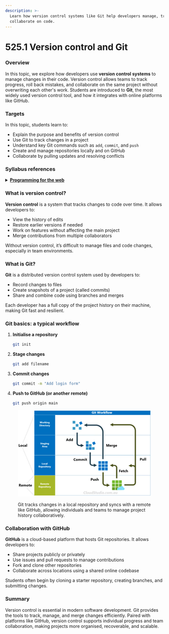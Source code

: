 ```yaml
---
description: >-
  Learn how version control systems like Git help developers manage, track, and
  collaborate on code.
---
```


# 525.1 Version control and Git

### Overview

In this topic, we explore how developers use **version control systems** to manage changes in their code. Version control allows teams to track progress, roll back mistakes, and collaborate on the same project without overwriting each other's work. Students are introduced to **Git**, the most widely used version control tool, and how it integrates with online platforms like GitHub.

### Targets

In this topic, students learn to:

* Explain the purpose and benefits of version control
* Use Git to track changes in a project
* Understand key Git commands such as `add`, `commit`, and `push`
* Create and manage repositories locally and on GitHub
* Collaborate by pulling updates and resolving conflicts

### Syllabus references

<details>

<summary><a href="https://curriculum.nsw.edu.au/learning-areas/tas/software-engineering-11-12-2022/content/year-12/fa6aab137e"><strong>Programming for the web</strong></a></summary>

**Designing web applications**

* Investigate the reasons for version control and apply it when developing web application

</details>

### What is version control?

**Version control** is a system that tracks changes to code over time. It allows developers to:

* View the history of edits
* Restore earlier versions if needed
* Work on features without affecting the main project
* Merge contributions from multiple collaborators

Without version control, it’s difficult to manage files and code changes, especially in team environments.

### What is Git?

**Git** is a distributed version control system used by developers to:

* Record changes to files
* Create snapshots of a project (called commits)
* Share and combine code using branches and merges

Each developer has a full copy of the project history on their machine, making Git fast and resilient.

### Git basics: a typical workflow

1.  **Initialise a repository**

    ```bash
    git init
    ```
2.  **Stage changes**

    ```bash
    git add filename
    ```
3.  **Commit changes**

    ```bash
    git commit -m "Add login form"
    ```
4.  **Push to GitHub (or another remote)**

    ```bash
    git push origin main
    ```

<figure><img src="../../../.gitbook/assets/image (1) (1).png" alt=""><figcaption><p>Git tracks changes in a local repository and syncs with a remote like GitHub, allowing individuals and teams to manage project history collaboratively.</p></figcaption></figure>

### Collaboration with GitHub

**GitHub** is a cloud-based platform that hosts Git repositories. It allows developers to:

* Share projects publicly or privately
* Use issues and pull requests to manage contributions
* Fork and clone other repositories
* Collaborate across locations using a shared online codebase

Students often begin by cloning a starter repository, creating branches, and submitting changes.

### Summary

Version control is essential in modern software development. Git provides the tools to track, manage, and merge changes efficiently. Paired with platforms like GitHub, version control supports individual progress and team collaboration, making projects more organised, recoverable, and scalable.
